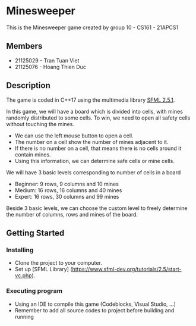 # Minesweeper
This is the Minesweeper game created by group 10 - CS161 - 21APCS1

## Members
* 21125029 - Tran Tuan Viet
* 21125076 - Hoang Thien Duc

## Description
The game is coded in C++17 using the multimedia library [SFML 2.5.1](https://www.sfml-dev.org/index.php).

In this game, we will have a board which is divided into cells, with mines randomly distributed to some cells.  To win, we need to open all safety cells without touching the mines. 
* We can use the left mouse button to open a cell.
* The number on a cell show the number of mines adjacent to it.
* If there is no number on a cell, that means there is no cells around it contain mines.
* Using this information, we can determine safe cells or mine cells.

We will have 3 basic levels corresponding to number of cells in a board
* Beginner: 9 rows, 9 columns and 10 mines
* Medium: 16 rows, 16 columns and 40 mines
* Expert: 16 rows, 30 columns and 99 mines

Beside 3 basic levels, we can choose the custom level to freely determine the number of columns, rows and mines of the board.

## Getting Started
### Installing
* Clone the project to your computer. 
* Set up [SFML Library] (https://www.sfml-dev.org/tutorials/2.5/start-vc.php).

### Executing program
* Using an IDE to compile this game (Codeblocks, Visual Studio, ...)
* Remember to add all source codes to project before building and running
